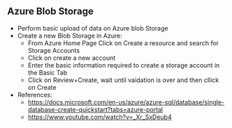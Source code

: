 ## Azure Blob Storage
* Perform basic upload of data on Azure blob Storage
* Create a new Blob Storage in Azure:
   * From Azure Home Page Click on Create a resource and search for Storage Accounts
   * Click on create a new account
   * Enter the basic information required to create a storage account in the Basic Tab
   * Click on Review+Create, wait until vaidation is over and then cllick on Create
* References:
   * https://docs.microsoft.com/en-us/azure/azure-sql/database/single-database-create-quickstart?tabs=azure-portal
   * https://www.youtube.com/watch?v=_Xr_SxDeub4
